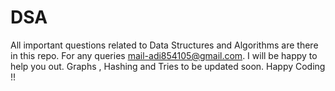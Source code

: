 # DSA
All important questions related to Data Structures and Algorithms are there in this repo.
For any queries mail-adi854105@gmail.com. I will be happy to help you out.
Graphs , Hashing and Tries to be updated soon.
Happy Coding !!
